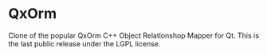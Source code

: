 QxOrm
=====

Clone of the popular QxOrm C++ Object Relationshop Mapper for Qt. This is the last public release under the LGPL license.
